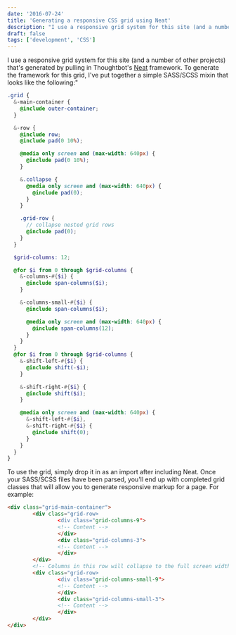 ```yaml
---
date: '2016-07-24'
title: 'Generating a responsive CSS grid using Neat'
description: "I use a responsive grid system for this site (and a number of other projects) that's generated by pulling in Thoughtbot's Neat framework."
draft: false
tags: ['development', 'CSS']
---
```


I use a responsive grid system for this site (and a number of other projects) that's generated by pulling in Thoughtbot's [Neat](http://neat.bourbon.io/) framework.<!-- excerpt --> To generate the framework for this grid, I've put together a simple SASS/SCSS mixin that looks like the following:"

```scss
.grid {
  &-main-container {
    @include outer-container;
  }

  &-row {
    @include row;
    @include pad(0 10%);

    @media only screen and (max-width: 640px) {
      @include pad(0 10%);
    }

    &.collapse {
      @media only screen and (max-width: 640px) {
        @include pad(0);
      }
    }

    .grid-row {
      // collapse nested grid rows
      @include pad(0);
    }
  }

  $grid-columns: 12;

  @for $i from 0 through $grid-columns {
    &-columns-#{$i} {
      @include span-columns($i);
    }

    &-columns-small-#{$i} {
      @include span-columns($i);

      @media only screen and (max-width: 640px) {
        @include span-columns(12);
      }
    }
  }
  @for $i from 0 through $grid-columns {
    &-shift-left-#{$i} {
      @include shift(-$i);
    }

    &-shift-right-#{$i} {
      @include shift($i);
    }

    @media only screen and (max-width: 640px) {
      &-shift-left-#{$i},
      &-shift-right-#{$i} {
        @include shift(0);
      }
    }
  }
}
```

To use the grid, simply drop it in as an import after including Neat. Once your SASS/SCSS files have been parsed, you'll end up with completed grid classes that will allow you to generate responsive markup for a page. For example:

```html
<div class="grid-main-container">
        <div class="grid-row>
                <div class="grid-columns-9">
                <!-- Content -->
                </div>
                <div class="grid-columns-3">
                <!-- Content -->
                </div>
        </div>
        <!-- Columns in this row will collapse to the full screen width on small screens -->
        <div class="grid-row>
                <div class="grid-columns-small-9">
                <!-- Content -->
                </div>
                <div class="grid-columns-small-3">
                <!-- Content -->
                </div>
        </div>
</div>
```
